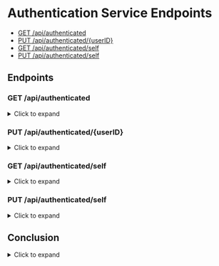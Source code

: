 # Authentication Service Endpoints


- [GET /api/authenticated](#get-apiauthenticated)
- [PUT /api/authenticated/{userID}](#put-apiauthenticateduserid)
- [GET /api/authenticated/self](#get-apiauthenticatedself)
- [PUT /api/authenticated/self](#put-apiauthenticatedself)

## Endpoints

### GET /api/authenticated

<details>
<summary>Click to expand</summary>

#### Get User Info

Get user info for any user in the system.

Payload:

```json
{
  "header": {
    "Authorization": "Bearer <JWT TOKEN>"
  },
  "path param": "userID",
  "query param": {}
}
```

Response body:

```json
{
  "msg": "message about response",
  "data": {
    "id": "userID",
    "email": "userEmail",
    "created": "created Local Date",
    "picture": "url to picture"
  }
}
```

#### Get All Users Info

Get all users' info. Only SUPER clients can do this.

Payload:

```json
{
  "header": {
    "Authorization": "Bearer <JWT TOKEN>"
  },
  "path param": "*",
  "query param": {}
}
```

Response body:

```json
{
  "msg": "message about response",
  "data": [
    {
      "id": "userID",
      "email": "userEmail",
      "created": "created Local Date",
      "picture": "url to picture"
    },
    {
      "id": "userID",
      "email": "userEmail",
      "created": "created Local Date",
      "picture": "url to picture"
    },
    "..."
  ]
}
```

</details>

### PUT /api/authenticated/{userID}

<details>
<summary>Click to expand</summary>

#### Update User Info

Update information of any user. Only SUPER clients can do this.

Payload:

```json
{
  "header": {
    "Authorization": "Bearer <JWT TOKEN>"
  },
  "body": {
    "email": "newEmail@example.com",
    "name": "New Name",
    "picture": "new_picture_url"
  },
  "path param": "userID",
  "query param": {}
}
```

Response body:

```json
{
  "msg": "message about response",
  "data": {
    "id": "userID",
    "email": "newEmail@example.com",
    "created": "created Local Date",
    "picture": "new_picture_url",
    "name": "New Name"
  }
}
```

</details>

### GET /api/authenticated/self

<details>
<summary>Click to expand</summary>

#### Get Self User Info

Returns the user info of the requesting client by extracting the authorization bearer token passed and using it to
get user info.

Payload:

```json
{
  "header": {
    "Authorization": "Bearer <JWT TOKEN>"
  },
  "path param": "",
  "query param": {}
}
```

Response body:

```json
{
  "msg": "message about response",
  "data": {
    "id": "userID",
    "email": "userEmail",
    "created": "created Local Date",
    "picture": "url to picture"
  }
}
```

</details>

### PUT /api/authenticated/self

<details>
<summary>Click to expand</summary>

#### Update Self User Info

Update information of requesting client. Client's user info is accessed by extracting claims from JWT token and using
it, which is then updated.

Payload:

```json
{
  "header": {
    "Authorization": "Bearer <JWT TOKEN>"
  },
  "body": {
    "*": "Nothing to update as of now. Every detail is taken from OAuth Resource provider such as Google."
  },
  "path param": "",
  "query param": {}
}
```

Response body:

```json
{
  "msg": "message about response",
  "data": {
    "id": "userID",
    "email": "userEmail",
    "created": "created Local Date",
    "picture": "url to picture",
    "name": "updated name"
  }
}
```

</details>

## Conclusion

<details>
<summary>Click to expand</summary>

This Authentication Service provides a robust system for handling both client and internal authentication and
authorization. It uses JWT tokens for secure communication and supports different access levels (SELF and SUPER) to
control permissions. The service integrates with OAuth providers like Google for client authentication and provides a
comprehensive set of endpoints for managing user information.

Key features:

1. Unified endpoints for authenticated requests under `/api/authenticated`
2. Separate endpoint for self-related operations under `/api/authenticated/self`
3. JWT token-based authentication
4. OAuth integration for client authentication
5. SELF and SUPER access levels
6. Comprehensive user management capabilities

For any further development or integration, please refer to the specific endpoint documentation provided above. Always
ensure to follow security best practices when handling authentication and user data.

</details>